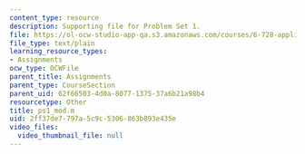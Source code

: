 ```yaml
---
content_type: resource
description: Supporting file for Problem Set 1.
file: https://ol-ocw-studio-app-qa.s3.amazonaws.com/courses/6-728-applied-quantum-and-statistical-physics-fall-2006/2ff37de7797a5c9c5306863b893e435e_ps1_mod.m
file_type: text/plain
learning_resource_types:
- Assignments
ocw_type: OCWFile
parent_title: Assignments
parent_type: CourseSection
parent_uid: 62f66503-4d0a-8077-1375-37a6b21a98b4
resourcetype: Other
title: ps1_mod.m
uid: 2ff37de7-797a-5c9c-5306-863b893e435e
video_files:
  video_thumbnail_file: null
---
```

